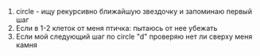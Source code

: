 1. circle - ищу рекурсивно ближайшую звездочку и запоминаю первый шаг
2. Если в 1-2 клеток от меня птичка: пытаюсь от нее убежать
3. Если мой следующий шаг по circle "d" проверяю нет ли сверху меня камня

